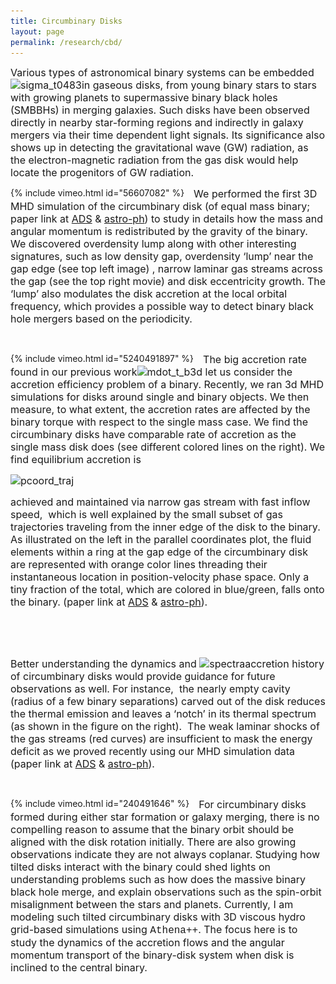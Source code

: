 ```yaml
---
title: Circumbinary Disks
layout: page
permalink: /research/cbd/
---
```

<span style="font-size: 12pt;">Various types of astronomical binary systems can be embedded <img class="alignright wp-image-149" src="/assets/sigma_t0483-e1475518631538-298x300.png" alt="sigma_t0483" width="220" height="222" srcset="/assets/sigma_t0483-e1475518631538-298x300.png 298w, /assets/sigma_t0483-e1475518631538-150x150.png 150w, /assets/sigma_t0483-e1475518631538.png 566w" sizes="(max-width: 220px) 100vw, 220px" />in gaseous disks, from young binary stars to stars with growing planets to supermassive binary black holes (SMBBHs) in merging galaxies. Such disks have been observed directly in nearby star-forming regions and indirectly in galaxy mergers via their time dependent light signals. Its significance also shows up in detecting the gravitational wave (GW) radiation, as the electron-magnetic radiation from the gas disk would help locate the progenitors of GW radiation.</span>

<div style="float: left; margin-right: 15px;">
{% include vimeo.html id="56607082" %}
</div>

<span style="font-size: 12pt;">We performed the first 3D MHD simulation of the circumbinary disk (of equal mass binary; paper link at <a href="http://adsabs.harvard.edu/abs/2012ApJ...749..118S">ADS</a> & <a href="http://arxiv.org/abs/1110.4866">astro-ph</a>) to study in details how the mass and angular momentum is redistributed by the gravity of the binary. We discovered overdensity lump along with other interesting signatures, such as low density gap, overdensity &#8216;lump&#8217; near the gap edge (see top left image) , narrow laminar gas streams across the gap (see the top right movie) and disk eccentricity growth. The &#8216;lump&#8217; also modulates the disk accretion at the local orbital frequency, which provides a possible way to detect binary black hole mergers based on the periodicity.</span>

&nbsp;
<div style="float: left; margin-right: 15px;">
{% include vimeo.html id="5240491897" %}
</div>


<span style="font-size: 12pt;">The big accretion rate found in our previous work<img class="wp-image-170 alignright" src="/assets/mdot_t_b3d-300x206.png" alt="mdot_t_b3d" width="277" height="190" srcset="/assets/mdot_t_b3d-300x206.png 300w, /assets/mdot_t_b3d-768x526.png 768w, /assets/mdot_t_b3d.png 912w" sizes="(max-width: 277px) 100vw, 277px" /> let us consider the accretion efficiency problem of a binary. Recently, we ran 3d MHD simulations for disks around single and binary objects. We then measure, to what extent, the accretion rates are affected by the binary torque with respect to the single mass case. We find the circumbinary disks have comparable rate of accretion as the single mass disk does (see different colored lines on the right). We find equilibrium accretion is</span>

<span style="font-size: 12pt;"><img class="wp-image-171 alignleft" src="/assets/pcoord_traj-300x300.png" alt="pcoord_traj" width="242" height="242" srcset="/assets/pcoord_traj-300x300.png 300w, /assets/pcoord_traj-150x150.png 150w, /assets/pcoord_traj.png 591w" sizes="(max-width: 242px) 100vw, 242px" /></span>

<span style="font-size: 12pt;">achieved and maintained via narrow gas stream with fast inflow speed,  which is well explained by the small subset of gas trajectories traveling from the inner edge of the disk to the binary. As illustrated on the left in the parallel coordinates plot, the fluid elements within a ring at the gap edge of the circumbinary disk are represented with orange color lines threading their instantaneous location in position-velocity phase space. Only a tiny fraction of the total, which are colored in blue/green, falls onto the binary. (paper link at <a href="http://adsabs.harvard.edu/abs/2015ApJ...807..131S">ADS</a> & <a href="http://arxiv.org/abs/1503.05561">astro-ph</a>).</span>

<span style="font-size: 12pt;"> </span>

&nbsp;

<span style="font-size: 12pt;">Better understanding the dynamics and <img class="size-medium wp-image-185 alignright" src="/assets/spectra-300x217.png" alt="spectra" width="300" height="217" srcset="/assets/spectra-300x217.png 300w, /assets/spectra-768x555.png 768w, /assets/spectra.png 900w" sizes="(max-width: 300px) 100vw, 300px" />accretion history of circumbinary disks would provide guidance for future observations as well. For instance,  the nearly empty cavity (radius of a few binary separations) carved out of the disk reduces the thermal emission and leaves a &#8216;notch&#8217; in its thermal spectrum (as shown in the figure on the right).  The weak laminar shocks of the gas streams (red curves) are insufficient to mask the energy deficit as we proved recently using our MHD simulation data (paper link at <a href="http://adsabs.harvard.edu/abs/2016arXiv160907110S">ADS</a> & <a href="https://arxiv.org/abs/1609.07110">astro-ph</a>).</span>

&nbsp;

<div style="float: left; margin-right: 15px;">
{% include vimeo.html id="240491646" %}
</div>

<span style="font-size: 12pt;">For circumbinary disks formed during either star formation or galaxy merging, there is no compelling reason to assume that the binary orbit should be aligned with the disk rotation initially. There are also growing observations indicate they are not always coplanar. Studying how tilted disks interact with the binary could shed lights on understanding problems such as how does the massive binary black hole merge, and explain observations such as the spin-orbit misalignment between the stars and planets. Currently, I am modeling such tilted circumbinary disks with 3D viscous hydro grid-based simulations using <span style="font-family: courier new,courier,monospace;">Athena++</span>. The focus here is to study the dynamics of the accretion flows and the angular momentum transport of the binary-disk system when disk is inclined to the central binary.</span>
